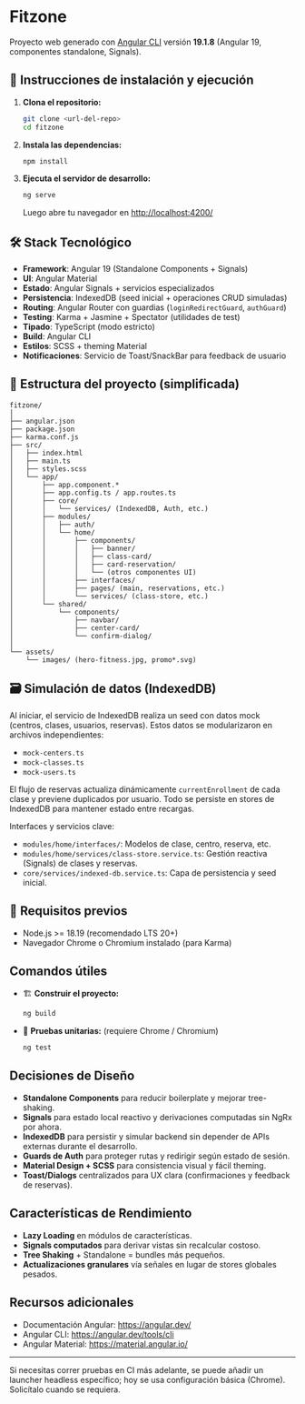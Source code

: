 # Fitzone

Proyecto web generado con [Angular CLI](https://github.com/angular/angular-cli) versión **19.1.8** (Angular 19, componentes standalone, Signals).

## 🔧 Instrucciones de instalación y ejecución

1. **Clona el repositorio:**
	 ```bash
	 git clone <url-del-repo>
	 cd fitzone
	 ```
2. **Instala las dependencias:**
	 ```bash
	 npm install
	 ```
3. **Ejecuta el servidor de desarrollo:**
	 ```bash
	 ng serve
	 ```
	 Luego abre tu navegador en [http://localhost:4200/](http://localhost:4200/)

## 🛠️ Stack Tecnológico

- **Framework**: Angular 19 (Standalone Components + Signals)
- **UI**: Angular Material
- **Estado**: Angular Signals + servicios especializados
- **Persistencia**: IndexedDB (seed inicial + operaciones CRUD simuladas)
- **Routing**: Angular Router con guardias (`loginRedirectGuard`, `authGuard`)
- **Testing**: Karma + Jasmine + Spectator (utilidades de test)
- **Tipado**: TypeScript (modo estricto)
- **Build**: Angular CLI
- **Estilos**: SCSS + theming Material
- **Notificaciones**: Servicio de Toast/SnackBar para feedback de usuario

## 📁 Estructura del proyecto (simplificada)

```
fitzone/
│
├── angular.json
├── package.json
├── karma.conf.js
├── src/
│   ├── index.html
│   ├── main.ts
│   ├── styles.scss
│   └── app/
│       ├── app.component.*
│       ├── app.config.ts / app.routes.ts
│       ├── core/
│       │   └── services/ (IndexedDB, Auth, etc.)
│       ├── modules/
│       │   ├── auth/
│       │   └── home/
│       │       ├── components/
│       │       │   ├── banner/
│       │       │   ├── class-card/
│       │       │   ├── card-reservation/
│       │       │   └── (otros componentes UI)
│       │       ├── interfaces/
│       │       ├── pages/ (main, reservations, etc.)
│       │       └── services/ (class-store, etc.)
│       └── shared/
│           └── components/
│               ├── navbar/
│               ├── center-card/
│               └── confirm-dialog/
│
└── assets/
	└── images/ (hero-fitness.jpg, promo*.svg)
```

## 🗃️ Simulación de datos (IndexedDB)

Al iniciar, el servicio de IndexedDB realiza un seed con datos mock (centros, clases, usuarios, reservas). Estos datos se modularizaron en archivos independientes:

- `mock-centers.ts`
- `mock-classes.ts`
- `mock-users.ts`

El flujo de reservas actualiza dinámicamente `currentEnrollment` de cada clase y previene duplicados por usuario. Todo se persiste en stores de IndexedDB para mantener estado entre recargas.

Interfaces y servicios clave:
- `modules/home/interfaces/`: Modelos de clase, centro, reserva, etc.
- `modules/home/services/class-store.service.ts`: Gestión reactiva (Signals) de clases y reservas.
- `core/services/indexed-db.service.ts`: Capa de persistencia y seed inicial.

## 📜 Requisitos previos

- Node.js >= 18.19 (recomendado LTS 20+)
- Navegador Chrome o Chromium instalado (para Karma)

## Comandos útiles

- 🏗️ **Construir el proyecto:**
	```bash
	ng build
	```
- 🧪 **Pruebas unitarias:** (requiere Chrome / Chromium)
	```bash
	ng test
	```

## Decisiones de Diseño

- **Standalone Components** para reducir boilerplate y mejorar tree-shaking.
- **Signals** para estado local reactivo y derivaciones computadas sin NgRx por ahora.
- **IndexedDB** para persistir y simular backend sin depender de APIs externas durante el desarrollo.
- **Guards de Auth** para proteger rutas y redirigir según estado de sesión.
- **Material Design + SCSS** para consistencia visual y fácil theming.
- **Toast/Dialogs** centralizados para UX clara (confirmaciones y feedback de reservas).

## Características de Rendimiento

- **Lazy Loading** en módulos de características.
- **Signals computados** para derivar vistas sin recalcular costoso.
- **Tree Shaking** + Standalone = bundles más pequeños.
- **Actualizaciones granulares** vía señales en lugar de stores globales pesados.

## Recursos adicionales

- Documentación Angular: https://angular.dev/
- Angular CLI: https://angular.dev/tools/cli
- Angular Material: https://material.angular.io/

---

Si necesitas correr pruebas en CI más adelante, se puede añadir un launcher headless específico; hoy se usa configuración básica (Chrome). Solicítalo cuando se requiera.
